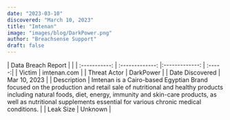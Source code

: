 ```yaml
---
date: "2023-03-10"
discovered: "March 10, 2023"
title: "Imtenan"
image: "images/blog/DarkPower.png"
author: "Breachsense Support"
draft: false
---
```


| Data Breach Report           |              | 
| :-----------: | :-------------:     |:-------------:    | :-----:|
| Victim      | imtenan.com      | 
| Threat Actor      | DarkPower      | 
| Date Discovered      | Mar 10, 2023      | 
| Description      | Imtenan is a Cairo-based Egyptian Brand focused on the production and retail sale of nutritional and healthy products including natural foods, diet, energy, immunity and skin-care products, as well as nutritional supplements essential for various chronic medical conditions.      | 
| Leak Size      | Unknown      | 

